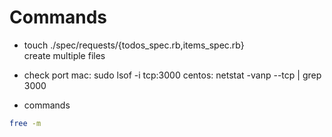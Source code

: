 # Commands
- touch ./spec/requests/{todos_spec.rb,items_spec.rb}\
  create multiple files

- check port
  mac: sudo lsof -i tcp:3000
  centos: netstat -vanp --tcp | grep 3000

- commands
```bash
free -m
```
